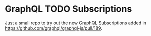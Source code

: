 GraphQL TODO Subscriptions
==========================

Just a small repo to try out the new GraphQL Subscriptions added in https://github.com/graphql/graphql-js/pull/189.
